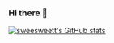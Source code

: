 ### Hi there 👋

<!--
**sweesweett/sweesweett** is a ✨ _special_ ✨ repository because its `README.md` (this file) appears on your GitHub profile.

Here are some ideas to get you started:

- 🔭 I’m currently working on ...
- 🌱 I’m currently learning ...
- 👯 I’m looking to collaborate on ...
- 🤔 I’m looking for help with ...
- 💬 Ask me about ...
- 📫 How to reach me: ...
- 😄 Pronouns: ...
- ⚡ Fun fact: ...
[![Hits](https://hits.seeyoufarm.com/api/count/incr/badge.svg?url=https%3A%2F%2Fgithub.com%2Fsweesweett%2Fhit-counter&count_bg=%23CEC7FF&title_bg=%2315170F&icon=skyliner.svg&icon_color=%23E7E7E7&title=hits&edge_flat=true)](https://hits.seeyoufarm.com)
-->
[![sweesweett's GitHub stats](https://github-readme-stats.vercel.app/api?username=sweesweett&count_private=true&show_icons=true&custom_title=sweesweett✨&bg_color=45,a864df,b2ffca&title_color=fff&text_color=fff&icon_color=fff&hide_border=true&border_radius=10)](https://github.com/sweesweett/github-readme-stats)  



